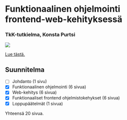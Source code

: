 # Funktionaalinen ohjelmointi frontend-web-kehityksessä

### TkK-tutkielma, Konsta Purtsi

![](https://github.com/kovipu/kandi/workflows/Build%20pdf/badge.svg)

[Lue tästä.](https://kovipu.github.io/kandi/thesis.pdf)

## Suunnitelma

- [ ] Johdanto (1 sivu)
- [x] Funktionaalinen ohjelmointi (6 sivua)
- [x] Web-kehitys (6 sivua)
- [x] Funktionaaliset frontend ohjelmistokehykset (6 sivua)
- [x] Loppupäätelmät (1 sivua)

Yhteensä 20 sivua.